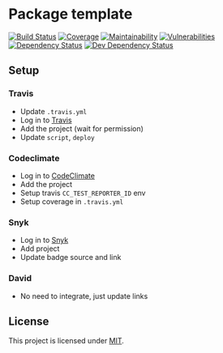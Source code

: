 # Package template
[![Build Status](https://img.shields.io/travis/com/AckeeCZ/package-template/master.svg?style=flat-square)](https://travis-ci.com/AckeeCZ/package-template)
[![Coverage](https://img.shields.io/codeclimate/coverage/AckeeCZ/package-template.svg?style=flat-square)](https://codeclimate.com/github/AckeeCZ/package-template)
[![Maintainability](https://img.shields.io/codeclimate/maintainability/AckeeCZ/package-template.svg?style=flat-square)](https://codeclimate.com/github/AckeeCZ/package-template)
[![Vulnerabilities](https://img.shields.io/snyk/vulnerabilities/github/AckeeCZ/package-template.svg?style=flat-square)](https://snyk.io/test/github/AckeeCZ/package-template?targetFile=package.json)
[![Dependency Status](https://img.shields.io/david/AckeeCZ/package-template.svg?style=flat-square)](https://david-dm.org/AckeeCZ/package-template)
[![Dev Dependency Status](https://img.shields.io/david/dev/AckeeCZ/package-template.svg?style=flat-square)](https://david-dm.org/AckeeCZ/package-template?type=dev)

## Setup

### Travis
- Update `.travis.yml`
- Log in to [Travis](https://travis-ci.com)
- Add the project (wait for permission)
- Update `script`, `deploy`

### Codeclimate
- Log in to [CodeClimate](https://codeclimate.com/oss/dashboard)
- Add the project
- Setup travis `CC_TEST_REPORTER_ID` env
- Setup coverage in `.travis.yml`


### Snyk
- Log in to [Snyk](https://app.snyk.io)
- Add project
- Update badge source and link

### David
- No need to integrate, just update links

## License

This project is licensed under [MIT](./LICENSE).
